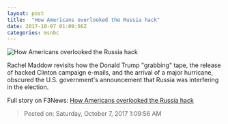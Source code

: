 ```yaml
---
layout: post
title:  "How Americans overlooked the Russia hack"
date: 2017-10-07 01:09:56Z
categories: msnbc
---
```


![How Americans overlooked the Russia hack](http://media1.s-nbcnews.com/j/MSNBC/Components/Video/201710/2017-10-07T01-20-31-3Z--1280x720.video_1067x600.jpg)

Rachel Maddow revisits how the Donald Trump "grabbing" tape, the release of hacked Clinton campaign e-mails, and the arrival of a major hurricane, obscured the U.S. government's announcement that Russia was interfering in the election.


Full story on F3News: [How Americans overlooked the Russia hack](http://www.f3nws.com/n/AP43WE)

> Posted on: Saturday, October 7, 2017 1:09:56 AM
